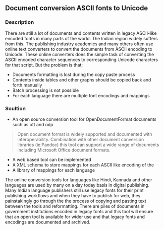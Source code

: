 ## Document conversion ASCII fonts to Unicode

### Description
There are still a lot of documents and contents written in legacy ASCII-like encoded fonts in many parts of the world. The Indian region widely suffers from this. The publishing industry academics and many others often use online text  converters to convert the documents from ASCII encoding to Unicode. These online converters does the simple task of converting the ASCII encoded character sequences to corresponding Unicode characters for that script. But the problem is that;

- Documents formatting is lost during the copy paste process 
- Contents inside tables and other graphs should be copied back and forth manually
- Batch processing is not possible
- For each language there are multiple font encodings and mappings

### Soultion
- An open source conversion tool  for OpenDocumentFormat documents such as ott and odp
> Open document format is widely supported and documented with interoperability. Combination with other document conversion libraries (ie:Pandoc) this tool can support a wide range of documents including Microsoft Office document formats.

- A web based tool can be implemented 
- A XML schema to store mappings for each ASCII like encoding of the 
- A library of mappings for each language

The online conversion tools for languages like Hindi, Kannada and other languages are used by many on a day today basis in digital publishing. Many Indian language publishers still use legacy fonts for their print publishing workflows and when they have to publish for web, they painstakingly go through the the process of copying and pasting text between the tools and reformatting. There are piles of documents in government institutions encoded in legacy fonts and this tool will ensure that an open tool is available for wider use and that legacy fonts and encodings are documented and archived.

